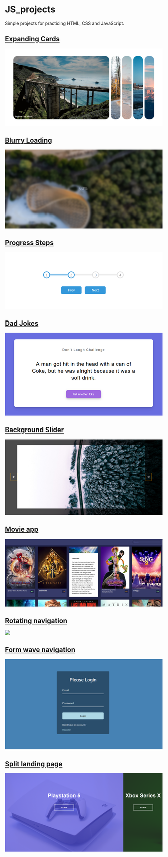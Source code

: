 # JS_projects
Simple projects for practicing HTML, CSS and JavaScript.

## [Expanding Cards](https://laughing-yalow-ae2452.netlify.app)

![](https://github.com/Rolandt10/JS_projects/blob/master/readme_imgs/expanding_cards.PNG)

## [Blurry Loading](https://cocky-hodgkin-b99c9a.netlify.app/)

![](https://github.com/Rolandt10/JS_projects/blob/master/readme_imgs/blurry_loading.PNG)

## [Progress Steps](https://cocky-jang-5037e4.netlify.app/)

![](https://github.com/Rolandt10/JS_projects/blob/master/readme_imgs/progress_steps.PNG)

## [Dad Jokes](https://optimistic-liskov-a426fb.netlify.app/)

![](https://github.com/Rolandt10/JS_projects/blob/master/readme_imgs/dad_jokes.PNG)

## [Background Slider](https://relaxed-jones-387e1f.netlify.app)

![](https://github.com/Rolandt10/JS_projects/blob/master/readme_imgs/background_slider.PNG)

## [Movie app](https://eager-dubinsky-ac9aa3.netlify.app)

![](https://github.com/Rolandt10/JS_projects/blob/master/readme_imgs/movie_app.PNG)

## [Rotating navigation](https://suspicious-haibt-78acb5.netlify.app)

![](https://github.com/Rolandt10/JS_projects/blob/master/readme_imgs/rotating_naigation.PNG)

## [Form wave navigation](https://youthful-hodgkin-341ef7.netlify.app)

![](https://github.com/Rolandt10/JS_projects/blob/master/readme_imgs/form_wave_navigation.PNG)

## [Split landing page](https://inspiring-hypatia-63639d.netlify.app)

![](https://github.com/Rolandt10/JS_projects/blob/master/readme_imgs/split_landing_page.PNG)
